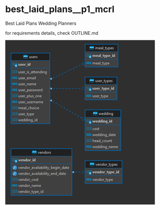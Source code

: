 # best_laid_plans__p1_mcrl
Best Laid Plans Wedding Planners

for requirements details, check OUTLINE.md

![alt text](https://github.com/220124-JavaReactAzure/best_laid_plans__p1_mcrl/blob/main/erd.PNG?raw=true)

